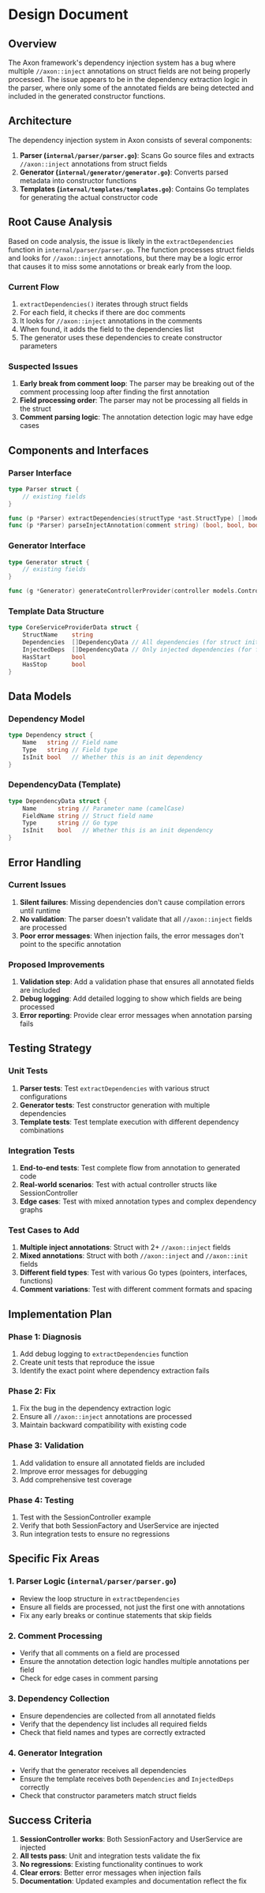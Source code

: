 # Design Document

## Overview

The Axon framework's dependency injection system has a bug where multiple `//axon::inject` annotations on struct fields are not being properly processed. The issue appears to be in the dependency extraction logic in the parser, where only some of the annotated fields are being detected and included in the generated constructor functions.

## Architecture

The dependency injection system in Axon consists of several components:

1. **Parser (`internal/parser/parser.go`)**: Scans Go source files and extracts `//axon::inject` annotations from struct fields
2. **Generator (`internal/generator/generator.go`)**: Converts parsed metadata into constructor functions
3. **Templates (`internal/templates/templates.go`)**: Contains Go templates for generating the actual constructor code

## Root Cause Analysis

Based on code analysis, the issue is likely in the `extractDependencies` function in `internal/parser/parser.go`. The function processes struct fields and looks for `//axon::inject` annotations, but there may be a logic error that causes it to miss some annotations or break early from the loop.

### Current Flow

1. `extractDependencies()` iterates through struct fields
2. For each field, it checks if there are doc comments
3. It looks for `//axon::inject` annotations in the comments
4. When found, it adds the field to the dependencies list
5. The generator uses these dependencies to create constructor parameters

### Suspected Issues

1. **Early break from comment loop**: The parser may be breaking out of the comment processing loop after finding the first annotation
2. **Field processing order**: The parser may not be processing all fields in the struct
3. **Comment parsing logic**: The annotation detection logic may have edge cases

## Components and Interfaces

### Parser Interface
```go
type Parser struct {
    // existing fields
}

func (p *Parser) extractDependencies(structType *ast.StructType) []models.Dependency
func (p *Parser) parseInjectAnnotation(comment string) (bool, bool, bool)
```

### Generator Interface
```go
type Generator struct {
    // existing fields
}

func (g *Generator) generateControllerProvider(controller models.ControllerMetadata) (string, error)
```

### Template Data Structure
```go
type CoreServiceProviderData struct {
    StructName    string
    Dependencies  []DependencyData // All dependencies (for struct initialization)
    InjectedDeps  []DependencyData // Only injected dependencies (for function parameters)
    HasStart      bool
    HasStop       bool
}
```

## Data Models

### Dependency Model
```go
type Dependency struct {
    Name   string // Field name
    Type   string // Field type
    IsInit bool   // Whether this is an init dependency
}
```

### DependencyData (Template)
```go
type DependencyData struct {
    Name      string // Parameter name (camelCase)
    FieldName string // Struct field name
    Type      string // Go type
    IsInit    bool   // Whether this is an init dependency
}
```

## Error Handling

### Current Issues
1. **Silent failures**: Missing dependencies don't cause compilation errors until runtime
2. **No validation**: The parser doesn't validate that all `//axon::inject` fields are processed
3. **Poor error messages**: When injection fails, the error messages don't point to the specific annotation

### Proposed Improvements
1. **Validation step**: Add a validation phase that ensures all annotated fields are included
2. **Debug logging**: Add detailed logging to show which fields are being processed
3. **Error reporting**: Provide clear error messages when annotation parsing fails

## Testing Strategy

### Unit Tests
1. **Parser tests**: Test `extractDependencies` with various struct configurations
2. **Generator tests**: Test constructor generation with multiple dependencies
3. **Template tests**: Test template execution with different dependency combinations

### Integration Tests
1. **End-to-end tests**: Test complete flow from annotation to generated code
2. **Real-world scenarios**: Test with actual controller structs like SessionController
3. **Edge cases**: Test with mixed annotation types and complex dependency graphs

### Test Cases to Add
1. **Multiple inject annotations**: Struct with 2+ `//axon::inject` fields
2. **Mixed annotations**: Struct with both `//axon::inject` and `//axon::init` fields
3. **Different field types**: Test with various Go types (pointers, interfaces, functions)
4. **Comment variations**: Test with different comment formats and spacing

## Implementation Plan

### Phase 1: Diagnosis
1. Add debug logging to `extractDependencies` function
2. Create unit tests that reproduce the issue
3. Identify the exact point where dependency extraction fails

### Phase 2: Fix
1. Fix the bug in the dependency extraction logic
2. Ensure all `//axon::inject` annotations are processed
3. Maintain backward compatibility with existing code

### Phase 3: Validation
1. Add validation to ensure all annotated fields are included
2. Improve error messages for debugging
3. Add comprehensive test coverage

### Phase 4: Testing
1. Test with the SessionController example
2. Verify that both SessionFactory and UserService are injected
3. Run integration tests to ensure no regressions

## Specific Fix Areas

### 1. Parser Logic (`internal/parser/parser.go`)
- Review the loop structure in `extractDependencies`
- Ensure all fields are processed, not just the first one with annotations
- Fix any early breaks or continue statements that skip fields

### 2. Comment Processing
- Verify that all comments on a field are processed
- Ensure the annotation detection logic handles multiple annotations per field
- Check for edge cases in comment parsing

### 3. Dependency Collection
- Ensure dependencies are collected from all annotated fields
- Verify that the dependency list includes all required fields
- Check that field names and types are correctly extracted

### 4. Generator Integration
- Verify that the generator receives all dependencies
- Ensure the template receives both `Dependencies` and `InjectedDeps` correctly
- Check that constructor parameters match struct fields

## Success Criteria

1. **SessionController works**: Both SessionFactory and UserService are injected
2. **All tests pass**: Unit and integration tests validate the fix
3. **No regressions**: Existing functionality continues to work
4. **Clear errors**: Better error messages when injection fails
5. **Documentation**: Updated examples and documentation reflect the fix